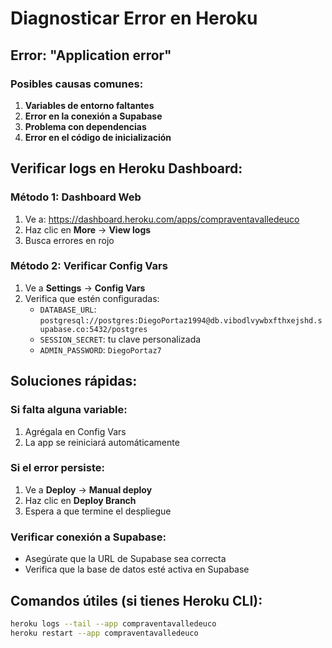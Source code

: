 # Diagnosticar Error en Heroku

## Error: "Application error"

### Posibles causas comunes:

1. **Variables de entorno faltantes**
2. **Error en la conexión a Supabase**
3. **Problema con dependencias**
4. **Error en el código de inicialización**

## Verificar logs en Heroku Dashboard:

### Método 1: Dashboard Web
1. Ve a: https://dashboard.heroku.com/apps/compraventavalledeuco
2. Haz clic en **More** → **View logs**
3. Busca errores en rojo

### Método 2: Verificar Config Vars
1. Ve a **Settings** → **Config Vars**
2. Verifica que estén configuradas:
   - `DATABASE_URL`: `postgresql://postgres:DiegoPortaz1994@db.vibodlvywbxfthxejshd.supabase.co:5432/postgres`
   - `SESSION_SECRET`: tu clave personalizada
   - `ADMIN_PASSWORD`: `DiegoPortaz7`

## Soluciones rápidas:

### Si falta alguna variable:
1. Agrégala en Config Vars
2. La app se reiniciará automáticamente

### Si el error persiste:
1. Ve a **Deploy** → **Manual deploy**
2. Haz clic en **Deploy Branch**
3. Espera a que termine el despliegue

### Verificar conexión a Supabase:
- Asegúrate que la URL de Supabase sea correcta
- Verifica que la base de datos esté activa en Supabase

## Comandos útiles (si tienes Heroku CLI):
```bash
heroku logs --tail --app compraventavalledeuco
heroku restart --app compraventavalledeuco
```

